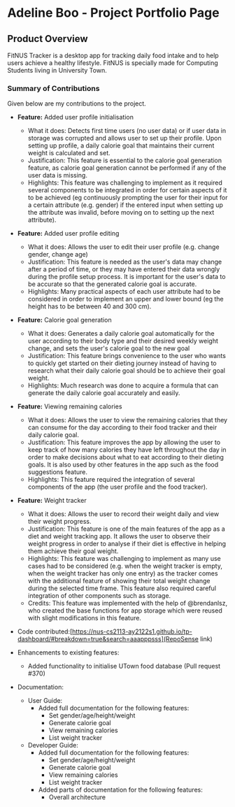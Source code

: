 # Adeline Boo - Project Portfolio Page

## Product Overview
FitNUS Tracker is a desktop app for tracking daily food intake and
to help users achieve a healthy lifestyle.
FitNUS is specially made for Computing Students living in University Town.

### Summary of Contributions
Given below are my contributions to the project.

- **Feature:** Added user profile initialisation 
  - What it does: Detects first time users (no user data) or if user data
    in storage was corrupted and allows user to set up their profile. 
    Upon setting up profile, a daily calorie goal that
    maintains their current weight is calculated and set.
  - Justification: This feature is essential to the calorie goal generation 
    feature, as calorie goal generation cannot be performed if any of the user
    data is missing. 
  - Highlights: This feature was challenging to implement as it required several
    components to be integrated in order for certain aspects of it to be achieved
    (eg continuously prompting the user for their input for a certain attribute (e.g. gender)
    if the entered input when setting up the attribute was invalid, before moving
    on to setting up the next attribute).
- **Feature:** Added user profile editing
  - What it does: Allows the user to edit their user profile (e.g. change gender, change age)
  - Justification: This feature is needed as the user's data may change after a period
    of time, or they may have entered their data wrongly during the profile setup process.
    It is important for the user's data to be accurate so that the generated calorie goal
    is accurate.
  - Highlights: Many practical aspects of each user attribute had to be considered in order
    to implement an upper and lower bound (eg the height has to be between 40 and 300 cm).
- **Feature:** Calorie goal generation
  - What it does: Generates a daily calorie goal automatically
    for the user according to their body type and their desired weekly
    weight change, and sets the user's calorie goal to the new goal
  - Justification: This feature brings convenience to the user who wants to quickly 
    get started on their dieting journey instead of having to research what their daily
    calorie goal should be to achieve their goal weight.
  - Highlights: Much research was done to acquire a formula that can generate the
    daily calorie goal accurately and easily. 
- **Feature:** Viewing remaining calories
  - What it does: Allows the user to view the remaining calories
  that they can consume for the day according to their food tracker
  and their daily calorie goal.
  - Justification: This feature improves the app by allowing the user to keep track
  of how many calories they have left throughout the day in order to make decisions
  about what to eat according to their dieting goals. 
  It is also used by other features in the app such as the food suggestions feature. 
  - Highlights: This feature required the integration
  of several components of the app (the user profile and the food tracker).
- **Feature:** Weight tracker
  - What it does: Allows the user to record their weight daily and view their weight progress.
  - Justification: This feature is one of the main features of the app as a diet and
  weight tracking app. It allows the user to observe their weight progress in order to 
  analyse if their diet is effective in helping them achieve their goal weight.
  - Highlights: This feature was challenging to implement as many use cases had to be considered
    (e.g. when the weight tracker is empty, when the weight tracker has only one entry) as the tracker
  comes with the additional feature of showing their total weight change during the selected time frame.
  This feature also required careful integration of other components such as storage.
  - Credits: This feature was implemented with the help of @brendanlsz, who created the base functions for
  app storage which were reused with slight modifications in this feature.


- Code contributed:[https://nus-cs2113-ay2122s1.github.io/tp-dashboard/#breakdown=true&search=aaapppsss](RepoSense link)

- Enhancements to existing features:
  - Added functionality to initialise UTown food database (Pull request #370)


- Documentation:
  - User Guide: 
    - Added full documentation for the following features:
      - Set gender/age/height/weight
      - Generate calorie goal
      - View remaining calories
      - List weight tracker
  - Developer Guide:
    - Added full documentation for the following features:
      - Set gender/age/height/weight
      - Generate calorie goal
      - View remaining calories
      - List weight tracker
    - Added parts of documentation for the following features:
      - Overall architecture
